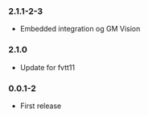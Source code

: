 ### 2.1.1-2-3

- Embedded integration og GM Vision

### 2.1.0

- Update for fvtt11

### 0.0.1-2

- First release

